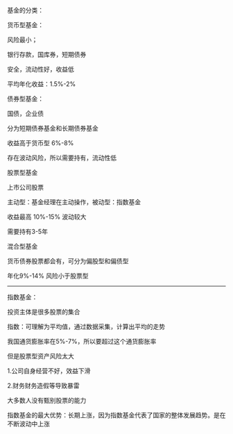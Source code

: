 基金的分类：

 

货币型基金：

风险最小；

银行存款，国库券，短期债券

安全，流动性好，收益低

平均年化收益：1.5%-2%

 

债券型基金：

国债，企业债

分为短期债券基金和长期债券基金

收益高于货币型 6%-8%

存在波动风险，所以需要持有，流动性低

 

股票型基金

上市公司股票

主动型：基金经理在主动操作，被动型：指数基金

收益最高 10%-15% 波动较大

需要持有3-5年

 

混合型基金

货币债券股票都会有，可分为偏股型和偏债型

年化9%-14% 风险小于股票型

------

 

指数基金：

投资主体是很多股票的集合

指数：可理解为平均值，通过数据采集，计算出平均的走势

我国通货膨胀率在5%-7%，所以要超过这个通货膨胀率

但是股票型资产风险太大

1.公司自身经营不好，效益下滑

2.财务财务造假等导致暴雷

大多数人没有甄别股票的能力

 

指数基金的最大优势：长期上涨，因为指数基金代表了国家的整体发展趋势。是在不断波动中上涨

 